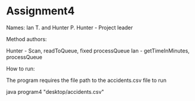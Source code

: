 # Assignment4

Names: Ian T.  and  Hunter P.
Hunter - Project leader

Method authors:

Hunter - Scan, readToQueue, fixed processQueue
Ian - getTimeInMinutes, processQueue

How to run:

The program requires the file path to the accidents.csv file to run

java program4 "desktop/accidents.csv"